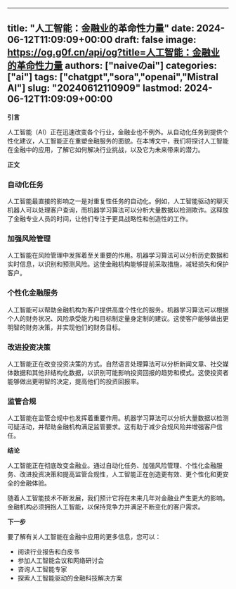
---
title: "人工智能：金融业的革命性力量"
date: 2024-06-12T11:09:09+00:00
draft: false
image: https://og.g0f.cn/api/og?title=人工智能：金融业的革命性力量
authors: ["naiveのai"]
categories: ["ai"]
tags: ["chatgpt","sora","openai","Mistral AI"]
slug: "20240612110909"
lastmod: 2024-06-12T11:09:09+00:00
---
**引言**

人工智能（AI）正在迅速改变各个行业，金融业也不例外。从自动化任务到提供个性化建议，人工智能正在重塑金融服务的面貌。在本博文中，我们将探讨人工智能在金融中的应用，了解它如何解决行业挑战，以及它为未来带来的潜力。

**正文**

### 自动化任务

人工智能最直接的影响之一是对重复性任务的自动化。例如，人工智能驱动的聊天机器人可以处理客户查询，而机器学习算法可以分析大量数据以检测欺诈。这释放了金融专业人员的时间，让他们专注于更具战略性和创造性的工作。

### 加强风险管理

人工智能在风险管理中发挥着至关重要的作用。机器学习算法可以分析历史数据和实时信息，以识别和预测风险。这使金融机构能够提前采取措施，减轻损失和保护客户。

### 个性化金融服务

人工智能可以帮助金融机构为客户提供高度个性化的服务。机器学习算法可以根据个人的财务状况、风险承受能力和目标制定量身定制的建议。这使客户能够做出更明智的财务决策，并实现他们的财务目标。

### 改进投资决策

人工智能正在改变投资决策的方式。自然语言处理算法可以分析新闻文章、社交媒体数据和其他非结构化数据，以识别可能影响投资回报的趋势和模式。这使投资者能够做出更明智的决定，提高他们的投资回报率。

### 监管合规

人工智能在监管合规中也发挥着重要作用。机器学习算法可以分析大量数据以检测可疑活动，并帮助金融机构满足监管要求。这有助于减少合规风险并增强客户信任。

**结论**

人工智能正在彻底改变金融业。通过自动化任务、加强风险管理、个性化金融服务、改进投资决策和提高监管合规性，人工智能正在创造更有效、更个性化和更安全的金融体验。

随着人工智能技术不断发展，我们预计它将在未来几年对金融业产生更大的影响。金融机构必须拥抱人工智能，以保持竞争力并满足不断变化的客户需求。

**下一步**

要了解有关人工智能在金融中应用的更多信息，您可以：

* 阅读行业报告和白皮书
* 参加人工智能会议和网络研讨会
* 咨询人工智能专家
* 探索人工智能驱动的金融科技解决方案